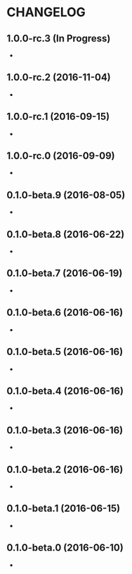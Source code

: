 <!--
Guidelines:
 * Release dates should be in UTC.
    * They can be retrieved from `npm info angular2-onsenui`.
-->

CHANGELOG
====

1.0.0-rc.3 (In Progress)
----
 * 

1.0.0-rc.2 (2016-11-04)
----
 * 

1.0.0-rc.1 (2016-09-15)
----
 * 

1.0.0-rc.0 (2016-09-09)
----
 * 

0.1.0-beta.9 (2016-08-05)
----
 * 

0.1.0-beta.8 (2016-06-22)
----
 * 

0.1.0-beta.7 (2016-06-19)
----
 * 

0.1.0-beta.6 (2016-06-16)
----
 * 

0.1.0-beta.5 (2016-06-16)
----
 * 

0.1.0-beta.4 (2016-06-16)
----
 * 

0.1.0-beta.3 (2016-06-16)
----
 * 

0.1.0-beta.2 (2016-06-16)
----
 * 

0.1.0-beta.1 (2016-06-15)
----
 * 

0.1.0-beta.0 (2016-06-10)
----
 * 

<!--
0.0.1-dev.8 (2016-06-10)
----
 * 

0.0.1-dev.7 (2016-06-10)
----
 * 

0.0.1-dev.6 (2016-06-10)
----
 * 

0.0.1-dev.5 (2016-06-10)
----
 * 

0.0.1-dev.4 (2016-06-10)
----
 * 

0.0.1-dev.3 (2016-06-10)
----
 * 

0.0.1-dev.2 (2016-06-10)
----
 * 

0.0.1-dev.1 (2016-06-10)
----
 * 

0.0.1-dev.0 (2016-06-10)
----
 * 
-->
